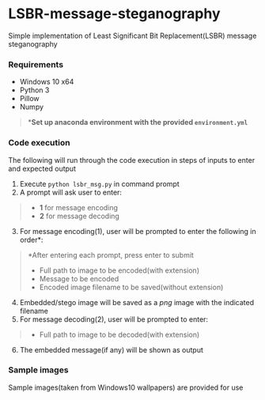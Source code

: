 # LSBR-message-steganography
Simple implementation of Least Significant Bit Replacement(LSBR) message steganography

### Requirements
- Windows 10 x64
- Python 3
- Pillow
- Numpy
> ***Set up anaconda environment with the provided `environment.yml`**

### Code execution
The following will run through the code execution in steps of inputs to enter and expected output

1) Execute `python lsbr_msg.py` in command prompt
2) A prompt will ask user to enter:
> - **1** for message encoding
> - **2** for message decoding
3) For message encoding(1), user will be prompted to enter the following in order*:
> *After entering each prompt, press enter to submit
> - Full path to image to be encoded(with extension)
> - Message to be encoded
> - Encoded image filename to be saved(without extension)
4) Embedded/stego image will be saved as a *png* image with the indicated filename
5) For message decoding(2), user will be prompted to enter:
> - Full path to image to be decoded(with extension)
6) The embedded message(if any) will be shown as output

### Sample images
Sample images(taken from Windows10 wallpapers) are provided for use
